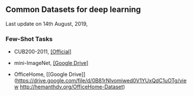 ## Common Datasets for deep learning

Last update on 14th August, 2019, 

###  Few-Shot Tasks

- CUB200-2011, [[Official]](http://www.vision.caltech.edu/visipedia/CUB-200.html)

- mini-ImageNet,  [[Google Drive]](https://drive.google.com/uc?export=download&confirm=qgVQ&id=1HkgrkAwukzEZA0TpO7010PkAOREb2Nuk)  

- OfficeHome,  [[Google Drive]](https://drive.google.com/file/d/0B81rNlvomiwed0V1YUxQdC1uOTg/view http://hemanthdv.org/OfficeHome-Dataset) 



